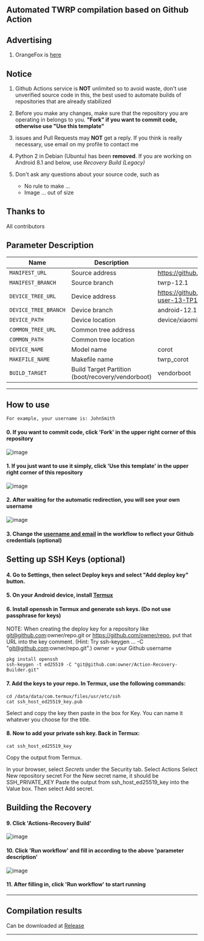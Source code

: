 ## Automated TWRP compilation based on Github Action

## Advertising

1. OrangeFox is [here](https://github.com/azwhikaru/Action-OFRP-Builder)

## Notice

1. Github Actions service is **NOT** unlimited so to avoid waste, don't use unverified source code in this, the best used to automate builds of repositories that are already stabilized

2. Before you make any changes, make sure that the repository you are operating in belongs to you. **"Fork" if you want to commit code, otherwise use "Use this template"**

3. issues and Pull Requests may **NOT** get a reply. If you think is really necessary, use email on my profile to contact me

4. Python 2 in Debian (Ubuntu) has been **removed**. If you are working on Android 8.1 and below, use *Recovery Build (Legacy)*

5. Don't ask any questions about your source code, such as
	- No rule to make ...
	- Image ... out of size

## Thanks to

All contributors

## Parameter Description

| Name                 | Description                                       | Example                                                      |
| -------------------- | ------------------------------------------------- | ------------------------------------------------------------ |
| `MANIFEST_URL`       | Source address                                    | https://github.com/minimal-manifest-twrp/platform_manifest_twrp_aosp.git |
| `MANIFEST_BRANCH`    | Source branch                                     | twrp-12.1                                                    |
| `DEVICE_TREE_URL`    | Device address                                    | https://github.com/twrpdtgen/android_device_xiaomi_corot/tree/miodm_corot_eea-user-13-TP1A.220624.014-V816.0.3.0.UMLEUXM-release-keys         |
| `DEVICE_TREE_BRANCH` | Device branch                                     | android-12.1                                                 |
| `DEVICE_PATH`        | Device location                                   | device/xiaomi/corot                                            |
| `COMMON_TREE_URL`    | Common tree address                               |  |
| `COMMON_PATH`        | Common tree location                              |                                     |
| `DEVICE_NAME`        | Model name                                        | corot                                                        |
| `MAKEFILE_NAME`      | Makefile name                                     | twrp_corot                                                  |
| `BUILD_TARGET`       | Build Target Partition (boot/recovery/vendorboot) | vendorboot                                                     |

-----

## How to use

```
For example, your username is: JohnSmith
```

#### 0. If you want to commit code, click 'Fork' in the upper right corner of this repository

![image](https://user-images.githubusercontent.com/37921907/177914706-c92476c5-7e14-4fb3-be94-0c8a11dae874.png)

#### 1. If you just want to use it simply, click 'Use this template' in the upper right corner of this repository

![image](https://github.com/azwhikaru/Action-TWRP-Builder/assets/37921907/fae6ce3c-bd4c-4bbe-8050-5dd29dff2522)

#### 2. After waiting for the automatic redirection, you will see your own username

![image](https://user-images.githubusercontent.com/37921907/177915106-5bde6fc9-303c-479e-b290-22b48efd1e4e.png)

#### 3. Change the [username and email](https://github.com/CaptainThrowback/Action-Recovery-Builder/blob/main/.github/workflows/Recovery%20Build.yml#L100-L101) in the workflow to reflect your Github credentials (optional)

## Setting up SSH Keys (optional)

#### 4. Go to Settings, then select Deploy keys and select "Add deploy key" button.

#### 5. On your Android device, install [Termux](https://github.com/termux/termux-app/releases)

#### 6. Install openssh in Termux and generate ssh keys. (Do not use passphrase for keys)

NOTE: When creating the deploy key for a repository like git@github.com:owner/repo.git or https://github.com/owner/repo, put that URL into the key comment. (Hint: Try ssh-keygen ... -C "git@github.com:owner/repo.git".)
owner = your Github username

```
pkg install openssh
ssh-keygen -t ed25519 -C "git@github.com:owner/Action-Recovery-Builder.git"
```

#### 7. Add the keys to your repo. In Termux, use the following commands:

```
cd /data/data/com.termux/files/usr/etc/ssh
cat ssh_host_ed25519_key.pub
```

  Select and copy the key then paste in the box for Key.
  You can name it whatever you choose for the title.

#### 8. Now to add your private ssh key. Back in Termux:

```
cat ssh_host_ed25519_key
```

   Copy the output from Termux.

   In your browser, select *Secrets* under the Security tab.
   Select Actions
   Select New repository secret
   For the New secret name, it should be SSH_PRIVATE_KEY
   Paste the output from ssh_host_ed25519_key into the Value box.
   Then select Add secret.

## Building the Recovery

#### 9. Click 'Actions-Recovery Build'

![image](https://user-images.githubusercontent.com/37921907/177915304-8731ed80-1d49-48c9-9848-70d0ac8f2720.png)

#### 10. Click 'Run workflow' and fill in according to the above 'parameter description'

![image](https://user-images.githubusercontent.com/37921907/177915346-71c29149-78fb-4a00-996f-5d84ffc9eb8c.png)

#### 11. After filling in, click 'Run workflow' to start running

-----

## Compilation results

Can be downloaded at [Release](../../releases)

-----
